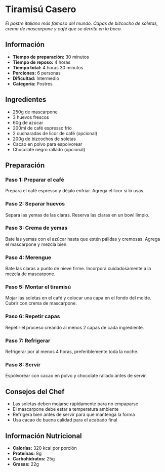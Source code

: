 # Tiramisú Casero

*El postre italiano más famoso del mundo. Capas de bizcocho de soletas, crema de mascarpone y café que se derrite en la boca.*

## Información

- **Tiempo de preparación:** 30 minutos
- **Tiempo de reposo:** 4 horas
- **Tiempo total:** 4 horas 30 minutos
- **Porciones:** 6 personas
- **Dificultad:** Intermedio
- **Categoría:** Postres

## Ingredientes

- 250g de mascarpone
- 3 huevos frescos
- 60g de azúcar
- 200ml de café espresso frío
- 2 cucharadas de licor de café (opcional)
- 200g de bizcochos de soletas
- Cacao en polvo para espolvorear
- Chocolate negro rallado (opcional)

## Preparación

### Paso 1: Preparar el café
Prepara el café espresso y déjalo enfriar. Agrega el licor si lo usas.

### Paso 2: Separar huevos
Separa las yemas de las claras. Reserva las claras en un bowl limpio.

### Paso 3: Crema de yemas
Bate las yemas con el azúcar hasta que estén pálidas y cremosas. Agrega el mascarpone y mezcla bien.

### Paso 4: Merengue
Bate las claras a punto de nieve firme. Incorpora cuidadosamente a la mezcla de mascarpone.

### Paso 5: Montar el tiramisú
Mojar las soletas en el café y colocar una capa en el fondo del molde. Cubrir con crema de mascarpone.

### Paso 6: Repetir capas
Repetir el proceso creando al menos 2 capas de cada ingrediente.

### Paso 7: Refrigerar
Refrigerar por al menos 4 horas, preferiblemente toda la noche.

### Paso 8: Servir
Espolvorear con cacao en polvo y chocolate rallado antes de servir.

## Consejos del Chef

- Las soletas deben mojarse rápidamente para no empaparse
- El mascarpone debe estar a temperatura ambiente
- Refrigera bien antes de servir para que mantenga la forma
- Usa cacao de buena calidad para el acabado final

## Información Nutricional

- **Calorías:** 320 kcal por porción
- **Proteínas:** 8g
- **Carbohidratos:** 25g
- **Grasas:** 22g

